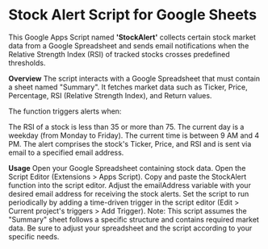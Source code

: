 # Stock Alert Script for Google Sheets
This Google Apps Script named **'StockAlert'** collects certain stock market data from a Google Spreadsheet and sends email notifications when the Relative Strength Index (RSI) of tracked stocks crosses predefined thresholds.

**Overview**
The script interacts with a Google Spreadsheet that must contain a sheet named "Summary". It fetches market data such as Ticker, Price, Percentage, RSI (Relative Strength Index), and Return values.

The function triggers alerts when:

The RSI of a stock is less than 35 or more than 75.
The current day is a weekday (from Monday to Friday).
The current time is between 9 AM and 4 PM.
The alert comprises the stock's Ticker, Price, and RSI and is sent via email to a specified email address.

**Usage**
Open your Google Spreadsheet containing stock data.
Open the Script Editor (Extensions > Apps Script).
Copy and paste the StockAlert function into the script editor.
Adjust the emailAddress variable with your desired email address for receiving the stock alerts.
Set the script to run periodically by adding a time-driven trigger in the script editor (Edit > Current project's triggers > Add Trigger).
Note: This script assumes the "Summary" sheet follows a specific structure and contains required market data. Be sure to adjust your spreadsheet and the script according to your specific needs.

